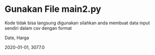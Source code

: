 # Gunakan File main2.py

Kode tidak bisa langsung digunakan silahkan anda membuat data input sendiri dalam csv dengan format 

Date, Harga

2020-01-01, 3077.0
